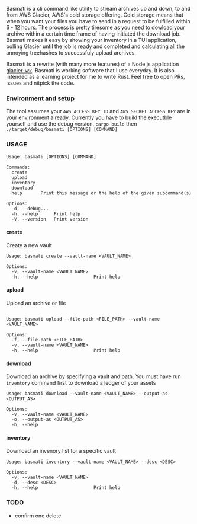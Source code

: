 Basmati is a cli command like utility to stream archives up and down, to and from AWS Glacier, AWS's cold storage offering. Cold storage means that when you want your files you have to send in a request to be fulfilled within 6 - 12 hours. The process is pretty tiresome as you need to dowload your archive within a certain time frame of having initiated the download job. Basmati makes it easy by showing your inventory in a TUI application, polling Glacier until the job is ready and completed and calculating all the annoying treehashes to successfuly upload archives.

Basmati is a rewrite (with many more features) of a Node.js application [glacier-wk](https://github.com/vhsconnect/glacier-wk). Basmati is working software that I use everyday. It is also intended as a learning project for me to write Rust. Feel free to open PRs, issues and nitpick the code.

### Environment and setup

The tool assumes your `AWS_ACCESS_KEY_ID` and `AWS_SECRET_ACCESS_KEY` are in your environment already. Currently you have to build the executble yourself and use the debug version. `cargo build` then `./target/debug/basmati [OPTIONS] [COMMAND]`

### USAGE

```
Usage: basmati [OPTIONS] [COMMAND]

Commands:
  create
  upload
  inventory
  download
  help       Print this message or the help of the given subcommand(s)

Options:
  -d, --debug...
  -h, --help      Print help
  -V, --version   Print version

```

#### create

Create a new vault

```
Usage: basmati create --vault-name <VAULT_NAME>

Options:
  -v, --vault-name <VAULT_NAME>
  -h, --help                     Print help
```

#### upload

Upload an archive or file

```

Usage: basmati upload --file-path <FILE_PATH> --vault-name <VAULT_NAME>

Options:
  -f, --file-path <FILE_PATH>
  -v, --vault-name <VAULT_NAME>
  -h, --help                     Print help
```

#### download

Download an archive by specifying a vault and path. You must have run `inventory` command first to download a ledger of your assets

```
Usage: basmati download --vault-name <VAULT_NAME> --output-as <OUTPUT_AS>

Options:
  -v, --vault-name <VAULT_NAME>
  -o, --output-as <OUTPUT_AS>
  -h, --help
```

#### inventory

Download an invenory list for a specific vault

```
Usage: basmati inventory --vault-name <VAULT_NAME> --desc <DESC>

Options:
  -v, --vault-name <VAULT_NAME>
  -d, --desc <DESC>
  -h, --help                     Print help
```

### TODO

- confirm one delete
